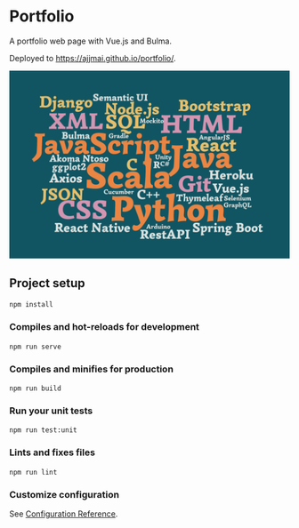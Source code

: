 # Portfolio

A portfolio web page with Vue.js and Bulma.

Deployed to https://ajjmai.github.io/portfolio/.

![Screencap of my app](./src/assets/portfolio.png)

## Project setup
```
npm install
```

### Compiles and hot-reloads for development
```
npm run serve
```

### Compiles and minifies for production
```
npm run build
```

### Run your unit tests
```
npm run test:unit
```

### Lints and fixes files
```
npm run lint
```

### Customize configuration
See [Configuration Reference](https://cli.vuejs.org/config/).
